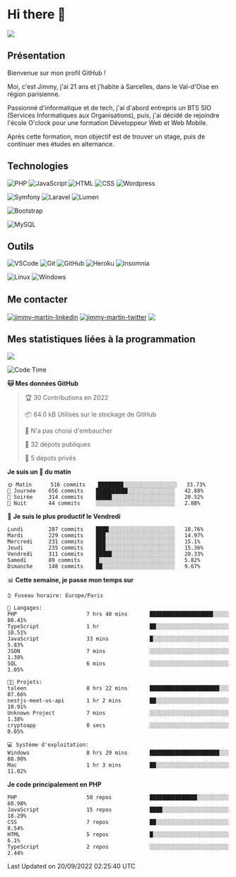 # Hi there 👋

![](https://komarev.com/ghpvc/?username=jimmy-martin&color=1a1b27)

<!--
**jimmy-martin/jimmy-martin** is a ✨ _special_ ✨ repository because its `README.md` (this file) appears on your GitHub profile.

Here are some ideas to get you started:

- 🔭 I’m currently working on ...
- 🌱 I’m currently learning ...
- 👯 I’m looking to collaborate on ...
- 🤔 I’m looking for help with ...
- 💬 Ask me about ...
- 📫 How to reach me: ...
- 😄 Pronouns: ...
- ⚡ Fun fact: ...
-->

## Présentation

Bienvenue sur mon profil GitHub !

Moi, c'est Jimmy, j'ai 21 ans et j'habite à Sarcelles, dans le Val-d'Oise en région parisienne.

Passionné d'informatique et de tech, j'ai d'abord entrepris un BTS SIO (Services Informatiques aux Organisations), puis, j'ai décidé de rejoindre l'école O'clock pour une formation Développeur Web et Web Mobile.

Après cette formation, mon objectif est de trouver un stage, puis de continuer mes études en alternance.

## Technologies

<div>

![PHP](https://img.shields.io/badge/PHP-777BB4?style=for-the-badge&logo=php&logoColor=white) ![JavaScript](https://img.shields.io/badge/JavaScript-F7DF1E?style=for-the-badge&logo=javascript&logoColor=black) ![HTML](https://img.shields.io/badge/HTML-E34F26?style=for-the-badge&logo=html5&logoColor=white) ![CSS](https://img.shields.io/badge/CSS-1572B6?&style=for-the-badge&logo=css3&logoColor=white) ![Wordpress](https://img.shields.io/badge/WordPress-0078D6?style=for-the-badge&logo=wordpress&logoColor=white)

</div>
<div>

![Symfony](https://img.shields.io/badge/Symfony-092E20?style=for-the-badge&logo=symfony&logoColor=white) ![Laravel](https://img.shields.io/badge/Laravel-FF2D20?style=for-the-badge&logo=laravel&logoColor=white) ![Lumen](https://img.shields.io/badge/Lumen-FF2D20?style=for-the-badge&logo=lumen&logoColor=white)

</div>
<div>

![Bootstrap](https://img.shields.io/badge/Bootstrap-563D7C?style=for-the-badge&logo=bootstrap&logoColor=white)

</div>
<div>

![MySQL](https://img.shields.io/badge/MySQL-4479A1?style=for-the-badge&logo=mysql&logoColor=white)

</div>

## Outils

![VSCode](https://img.shields.io/badge/VSCode-007ACC?style=for-the-badge&logo=visual-studio-code&logoColor=white)
![Git](https://img.shields.io/badge/Git-F05032?style=for-the-badge&logo=git&logoColor=white)
![GitHub](https://img.shields.io/badge/GitHub-100000?style=for-the-badge&logo=github&logoColor=white)
![Heroku](https://img.shields.io/badge/Heroku-6762a6?style=for-the-badge&logo=heroku&logoColor=white)
![Insomnia](https://img.shields.io/badge/Insomnia-5600cd?style=for-the-badge&logo=insomnia&logoColor=white)

![Linux](https://img.shields.io/badge/Linux-FCC624?style=for-the-badge&logo=linux&logoColor=white)
![Windows](https://img.shields.io/badge/Windows-0078D6?style=for-the-badge&logo=windows&logoColor=white)

## Me contacter

<p>
<a href="https://www.linkedin.com/in/jimmy-martin-dev/" target="blank"><img align="center" src="https://img.shields.io/badge/-LinkedIn-0077B5?style=for-the-badge&logo=Linkedin&logoColor=white&link=https://www.linkedin.com/in/jimmy-martin-dev/" alt="jimmy-martin-linkedin"/></a>
<a href="https://twitter.com/jimmydev_" target="blank"><img align="center" src="https://img.shields.io/badge/-Twitter-1DA1F2?style=for-the-badge&logo=Twitter&logoColor=white&link=https://twitter.com/jimmydev_" alt="jimmy-martin-twitter"/></a>
 <a href="mailto:jimmy.martin952@gmail.com" target="blank"><img align="center" src="https://img.shields.io/badge/gmail-D14836?style=for-the-badge&logo=gmail&logoColor=white" /></a>
</p>

## Mes statistiques liées à la programmation

<a href="https://github-readme-stats.vercel.app/api/top-langs/?username=jimmy-martin&layout=compact">
  <img align="center" src="https://github-readme-stats.vercel.app/api/top-langs/?username=jimmy-martin&layout=compact"/>
</a>



<!--START_SECTION:waka-->
![Code Time](http://img.shields.io/badge/Code%20Time-1%2C112%20hrs-blue)

**🐱 Mes données GitHub** 

> 🏆 30 Contributions en 2022
 > 
> 📦 64.0 kB Utilisés sur le stockage de GitHub 
 > 
> 🚫 N'a pas choisi d'embaucher
 > 
> 📜 32 dépots publiques 
 > 
> 🔑 5 dépots privés  
 > 
**Je suis un 🐤 du matin** 

```text
🌞 Matin      516 commits    ████████░░░░░░░░░░░░░░░░░   33.73% 
🌆 Journée    656 commits    ██████████░░░░░░░░░░░░░░░   42.88% 
🌃 Soirée     314 commits    █████░░░░░░░░░░░░░░░░░░░░   20.52% 
🌙 Nuit       44 commits     ░░░░░░░░░░░░░░░░░░░░░░░░░   2.88%

```
📅 **Je suis le plus productif le Vendredi** 

```text
Lundi        287 commits    ████░░░░░░░░░░░░░░░░░░░░░   18.76% 
Mardi        229 commits    ███░░░░░░░░░░░░░░░░░░░░░░   14.97% 
Mercredi     231 commits    ███░░░░░░░░░░░░░░░░░░░░░░   15.1% 
Jeudi        235 commits    ███░░░░░░░░░░░░░░░░░░░░░░   15.36% 
Vendredi     311 commits    █████░░░░░░░░░░░░░░░░░░░░   20.33% 
Samedi       89 commits     █░░░░░░░░░░░░░░░░░░░░░░░░   5.82% 
Dimanche     148 commits    ██░░░░░░░░░░░░░░░░░░░░░░░   9.67%

```


📊 **Cette semaine, je passe mon temps sur** 

```text
⌚︎ Fuseau horaire: Europe/Paris

💬 Langages: 
PHP                      7 hrs 40 mins       ████████████████████░░░░░   80.41% 
TypeScript               1 hr                ██░░░░░░░░░░░░░░░░░░░░░░░   10.51% 
JavaScript               33 mins             █░░░░░░░░░░░░░░░░░░░░░░░░   5.83% 
JSON                     7 mins              ░░░░░░░░░░░░░░░░░░░░░░░░░   1.38% 
SQL                      6 mins              ░░░░░░░░░░░░░░░░░░░░░░░░░   1.05%

🐱‍💻 Projets: 
taleen                   8 hrs 22 mins       ██████████████████████░░░   87.66% 
nestjs-meet-us-api       1 hr 2 mins         ██░░░░░░░░░░░░░░░░░░░░░░░   10.91% 
Unknown Project          7 mins              ░░░░░░░░░░░░░░░░░░░░░░░░░   1.38% 
cryptoapp                0 secs              ░░░░░░░░░░░░░░░░░░░░░░░░░   0.05%

💻 Système d'exploitation: 
Windows                  8 hrs 29 mins       ██████████████████████░░░   88.98% 
Mac                      1 hr 3 mins         ██░░░░░░░░░░░░░░░░░░░░░░░   11.02%

```

**Je code principalement en PHP** 

```text
PHP                      50 repos            ███████████████░░░░░░░░░░   60.98% 
JavaScript               15 repos            ████░░░░░░░░░░░░░░░░░░░░░   18.29% 
CSS                      7 repos             ██░░░░░░░░░░░░░░░░░░░░░░░   8.54% 
HTML                     5 repos             █░░░░░░░░░░░░░░░░░░░░░░░░   6.1% 
TypeScript               2 repos             ░░░░░░░░░░░░░░░░░░░░░░░░░   2.44%

```



 Last Updated on 20/09/2022 02:25:40 UTC
<!--END_SECTION:waka-->


